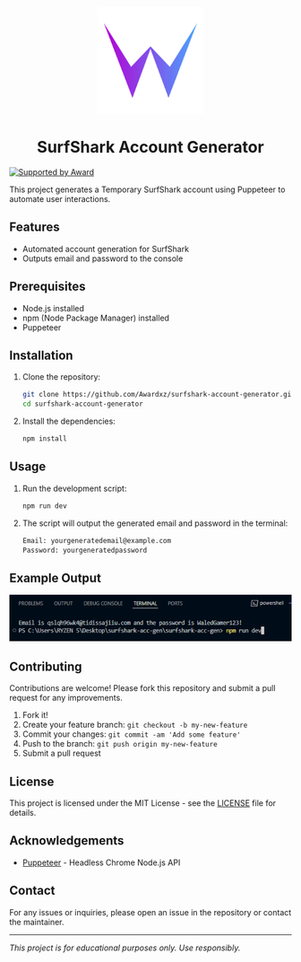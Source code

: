 <div align="center">
  <img src="https://raw.githubusercontent.com/Awardxz/waledFPS/main/waled.ico?token=GHSAT0AAAAAACMF2E7TWT3GAWEVLHUAEAMIZR6WXRA" width="190">
  <h1>SurfShark Account Generator</h1>
</div>


[![Supported by Award](https://img.shields.io/badge/Supported%20by-Award-blue)](https://github.com/Awardxz)

This project generates a Temporary SurfShark account using Puppeteer to automate user interactions.

## Features

- Automated account generation for SurfShark
- Outputs email and password to the console

## Prerequisites

- Node.js installed
- npm (Node Package Manager) installed
- Puppeteer

## Installation

1. Clone the repository:

    ```sh
    git clone https://github.com/Awardxz/surfshark-account-generator.git
    cd surfshark-account-generator
    ```

2. Install the dependencies:

    ```sh
    npm install
    ```

## Usage

1. Run the development script:

    ```sh
    npm run dev
    ```

2. The script will output the generated email and password in the terminal:

    ```sh
    Email: yourgeneratedemail@example.com
    Password: yourgeneratedpassword
    ```

## Example Output

![Example Output](https://raw.githubusercontent.com/Awardxz/surfshark-acc-gen/main/images-example/example.png?token=GHSAT0AAAAAACMF2E7TUTJFPCKUJ4DMFXNAZS3CJLQ)

## Contributing

Contributions are welcome! Please fork this repository and submit a pull request for any improvements.

1. Fork it!
2. Create your feature branch: `git checkout -b my-new-feature`
3. Commit your changes: `git commit -am 'Add some feature'`
4. Push to the branch: `git push origin my-new-feature`
5. Submit a pull request

## License

This project is licensed under the MIT License - see the [LICENSE](LICENSE) file for details.

## Acknowledgements

- [Puppeteer](https://github.com/puppeteer/puppeteer) - Headless Chrome Node.js API

## Contact

For any issues or inquiries, please open an issue in the repository or contact the maintainer.

---

*This project is for educational purposes only. Use responsibly.*

